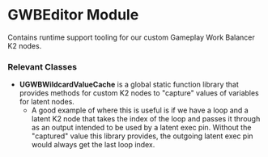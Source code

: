 # GWBEditor Module

Contains runtime support tooling for our custom Gameplay Work Balancer K2 nodes.

### Relevant Classes
* **UGWBWildcardValueCache** is a global static function library that provides methods for custom K2 nodes to "capture" values of variables for latent nodes. 
  * A good example of where this is useful is if we have a loop and a latent K2 node that takes the index of the loop and passes it through as an output intended to be used by a latent exec pin. Without the "captured" value this library provides, the outgoing latent exec pin would always get the last loop index.